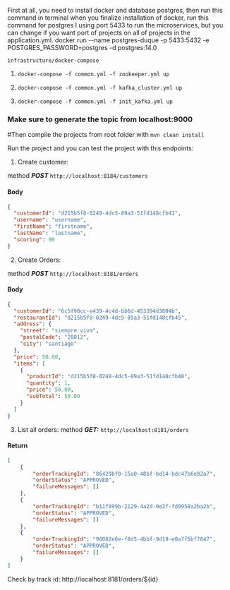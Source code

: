 First at all, you need to install docker and database postgres, then run this command in terminal 
when you finalize installation of docker, run this command for postgres 
I using port 5433 to run the microservices, but you can change if you want port of projects on all of projects in the application.yml. 
docker run --name postgres-duque -p 5433:5432 -e POSTGRES_PASSWORD=postgres -d postgres:14.0

`infrastructure/docker-compose `

1. `docker-compose -f common.yml -f zookeeper.yml up `
 
2. `docker-compose -f common.yml -f kafka_cluster.yml up `

3. `docker-compose -f common.yml -f init_kafka.yml up`

### Make sure to generate the topic from localhost:9000

#Then compile the projects from root folder with 
`mvn clean install`

Run the project and you can test the project with this endpoints: 

1. Create customer: 

method ***POST***
```http://localhost:8184/customers```

#### Body 
```json
{
  "customerId": "d215b5f8-0249-4dc5-89a3-51fd148cfb41",
  "username": "username",
  "firstName": "firstname",
  "lastName": "lastname",
  "scoring": 90
}
```
2. Create Orders: 

method ***POST*** 
`http://localhost:8181/orders`

#### Body 
```json
{
  "customerId": "6c5f98cc-e439-4c4d-bb6d-453394d3804b",
  "restaurantId": "d215b5f8-0249-4dc5-89a3-51fd148cfb45",
  "address": {
    "street": "siempre viva",
    "postalCode": "28012",
    "city": "santiago"
  },
  "price": 50.00,
  "items": [
    {
      "productId": "d215b5f8-0249-4dc5-89a3-51fd148cfb48",
      "quantity": 1,
      "price": 50.00,
      "subTotal": 50.00
    }
  ]
}
```

3. List all orders: 
method ***GET:***
 `http://localhost:8181/orders`

#### Return 
```json
[
    {
        "orderTrackingId": "86429bf0-15a0-48bf-bd14-bdc47b6e82a7",
        "orderStatus": "APPROVED",
        "failureMessages": []
    },
    {
        "orderTrackingId": "b11f999b-2129-4a2d-9e2f-fd9958a2ba2b",
        "orderStatus": "APPROVED",
        "failureMessages": []
    },
    {
        "orderTrackingId": "98082e6e-f8d5-4bbf-9d19-e0a7f5bf7847",
        "orderStatus": "APPROVED",
        "failureMessages": []
    }
]
```

Check by track id: 
http://localhost:8181/orders/${id}


